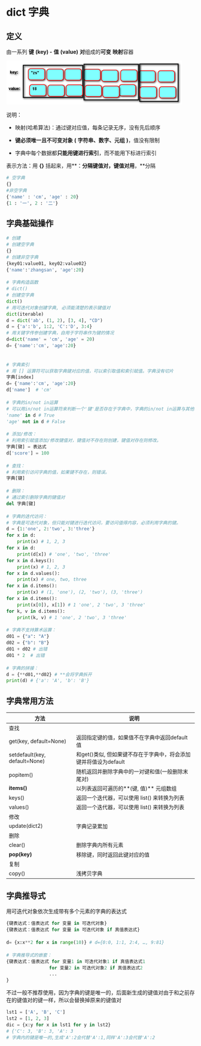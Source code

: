 # dict 字典

## 定义

由一系列 **键** **(key) -** **值** **(value)** **对**组成的**可变** **映射**容器

![dict](dict.png)

说明：

- 映射(哈希算法)：通过键对应值，每条记录无序，没有先后顺序

- **键必须唯一且不可变对象** **(** **字符串、数字、元组** **)**，值没有限制

- 字典中每个数据都**只能用键进行索引**，而不能用下标进行索引

表示方法：用 **{}** 括起来，用**：**分隔键值对，键值对用**，**分隔

```python
# 空字典
{}
#非空字典
{'name' : 'cm', 'age' : 20}
{1 : '一', 2 : '二'}
```



## 字典基础操作

```python
# 创建
# 创建空字典
{}
# 创建非空字典
{key01:value01, key02:value02}
{'name':'zhangsan', 'age':20}

# 字典构造函数
# dict()
# 创建空字典
dict()
# 用可迭代对象创建字典, 必须能清楚的表示键值对
dict(iterable)
d = dict('ab', (1, 2), [3, 4], "CD")
d = {'a':'b', 1:2, 'C':'D', 3:4}
# 用关键字传参创建字典，自用于字符串作为键的情况
d=dict('name' = 'cm', 'age' = 20)
d= {'name':'cm', 'age':20}


# 字典索引
# 用 [] 运算符可以获取字典键对应的值，可以索引取值和索引赋值。字典没有切片
字典[index]
d= {'name':'cm', 'age':20}
d['name']  # 'cm'

# 字典的in/not in运算
# 可以用in/not in运算符来判断一个'键'是否存在于字典中，字典的in/not in运算与其他容器不同，只能判断键，不能判断值
'name' in d # True
'age' not in d # False

# 添加/修改：
# 利用索引赋值添加/修改键值对，键值对不存在则创建，键值对存在则修改。
字典[键] = 表达式
d['score'] = 100

# 查找：
# 利用索引访问字典的值，如果键不存在，则错误。
字典[键]

# 删除：
# 通过索引删除字典的键值对
del 字典[键]

# 字典的迭代访问：
# 字典是可迭代对象，但只能对键进行迭代访问，要访问值得内容，必须利用字典的键。
d = {1:'one', 2:'two', 3:'three'}
for x in d:
	print(x) # 1, 2, 3
for x in d:
	print(d[x]) # 'one', 'two', 'three'
for x in d.keys():
	print(x) # 1, 2, 3
for x in d.values():
	print(x) # one, two, three
for x in d.items():
	print(x) # (1, 'one'), (2, 'two'), (3, 'three')
for x in d.items():
	print(x[0]), x[1]) # 1 'one', 2 'two', 3 'three'
for k, v in d.items():
	print(k, v) # 1 'one', 2 'two', 3 'three'

# 字典不支持算术运算：
d01 = {"a": "A"}
d02 = {"b": "B"}
d01 + d02 # 出错
d01 * 2  # 出错

# 字典的拼接：
d = {**d01,**d02} # **会将字典拆开
print(d) # {'a': 'A', 'b': 'B'}
```



## 字典常用方法

| 方法                            | 说明                                                         |
| ------------------------------- | ------------------------------------------------------------ |
| 查找                            |                                                              |
| get(key,   default=None)        | 返回指定键的值，如果值不在字典中返回default值                |
| setdefault(key,   default=None) | 和get()类似, 但如果键不存在于字典中，将会添加键并将值设为default |
| popitem()                       | 随机返回并删除字典中的一对键和值(一般删除末尾对)             |
| **items()**                     | 以列表返回可遍历的**(键, 值)** 元组数组                      |
| keys()                          | 返回一个迭代器，可以使用 list() 来转换为列表                 |
| values()                        | 返回一个迭代器，可以使用 list() 来转换为列表                 |
| 修改                            |                                                              |
| update(dict2)                   | 字典记录累加                                                 |
| 删除                            |                                                              |
| clear()                         | 删除字典内所有元素                                           |
| **pop(key)**                    | 移除键，同时返回此键对应的值                                 |
| 复制                            |                                                              |
| copy()                          | 浅拷贝字典                                                   |



## 字典推导式

用可迭代对象依次生成带有多个元素的字典的表达式

```python
{键表达式：值表达式 for 变量 in 可迭代对象}
{键表达式：值表达式 for 变量 in 可迭代对象 if 真值表达式}

d= {x:x**2 for x in range(10)} # d={0:0, 1:1, 2:4, …, 9:81}

# 字典推导式的嵌套：
{键表达式：值表达式 for 变量1 in 可迭代对象1 if 真值表达式1
   				for 变量2 in 可迭代对象2 if 真值表达式2
 				...
}
```

不过一般不推荐使用，因为字典的键是唯一的，后面新生成的键值对由于和之前存在的键值对的键一样，所以会替换掉原来的键值对

```python
lst1 = ['A', 'B', 'C']
lst2 = [1, 2, 3]
dic = {x:y for x in lst1 for y in lst2}
# {'C': 3, 'B': 3, 'A': 3
# 字典内的键是唯一的,生成'A':2会代替'A':1,同样'A':3会代替'A':2
```


